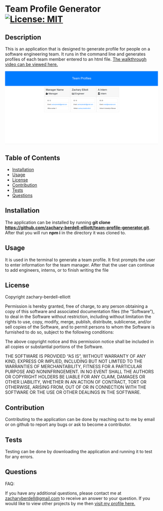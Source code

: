 # Team Profile Generator [![License: MIT](https://img.shields.io/badge/License-MIT-yellow.svg)](https://opensource.org/licenses/MIT)

## Description
This is an application that is designed to generate profile for people on a software engineering team. It runs in the command line and generates profiles of each team member entered to an html file. [The walkthrough video can be viewed here.](https://drive.google.com/file/d/1sdbJV4DdK4ZfIuKaOEZp7OhpePbuMneN/view?usp=sharing)

![Image of the application](./assets/profile-generator.png)

## Table of Contents
* [Installation](#installation)
* [Usage](#usage)
* [License](#license)
* [Contribution](#contribution)
* [Tests](#tests)
* [Questions](#questions)

## Installation 
The application can be installed by running **git clone https://github.com/zachary-berdell-elliott/team-profile-generator.git**. After that you will run **npm i** in the directory it was cloned to.

## Usage 
It is used in the terminal to generate a team profile. It first prompts the user to enter information for the team manager. After that the user can continue to add engineers, interns, or to finish writing the file

## License 
Copyright zachary-berdell-elliott

Permission is hereby granted, free of charge, to any person obtaining a copy of this software and associated documentation files (the “Software”), to deal in the Software without restriction, including without limitation the rights to use, copy, modify, merge, publish, distribute, sublicense, and/or sell copies of the Software, and to permit persons to whom the Software is furnished to do so, subject to the following conditions:

  The above copyright notice and this permission notice shall be included in all copies or substantial portions of the Software.
    
  THE SOFTWARE IS PROVIDED “AS IS”, WITHOUT WARRANTY OF ANY KIND, EXPRESS OR IMPLIED, INCLUDING BUT NOT LIMITED TO THE WARRANTIES OF MERCHANTABILITY, FITNESS FOR A PARTICULAR PURPOSE AND NONINFRINGEMENT. IN NO EVENT SHALL THE AUTHORS OR COPYRIGHT HOLDERS BE LIABLE FOR ANY CLAIM, DAMAGES OR OTHER LIABILITY, WHETHER IN AN ACTION OF CONTRACT, TORT OR OTHERWISE, ARISING FROM, OUT OF OR IN CONNECTION WITH THE SOFTWARE OR THE USE OR OTHER DEALINGS IN THE SOFTWARE.

## Contribution 
Contributing to the application can be done by reaching out to me by email or on github to report any bugs or ask to become a contributor.

## Tests 
Testing can be done by downloading the application and running it to test for any errors.

## Questions 
FAQ: 



If you have any additional questions, please contact me at zacharyberdell@gmail.com to receive an answer to your question. If you would like to view other projects by me then [visit my profile here.](https://github.com/zachary-berdell-elliott)
